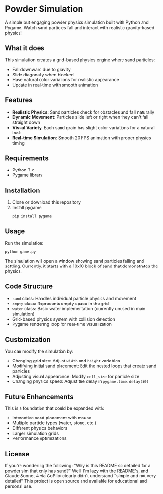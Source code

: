 # Powder Simulation

A simple but engaging powder physics simulation built with Python and Pygame. Watch sand particles fall and interact with realistic gravity-based physics!

## What it does

This simulation creates a grid-based physics engine where sand particles:
- Fall downward due to gravity
- Slide diagonally when blocked
- Have natural color variations for realistic appearance
- Update in real-time with smooth animation

## Features

- **Realistic Physics**: Sand particles check for obstacles and fall naturally
- **Dynamic Movement**: Particles slide left or right when they can't fall straight down
- **Visual Variety**: Each sand grain has slight color variations for a natural look
- **Real-time Simulation**: Smooth 20 FPS animation with proper physics timing

## Requirements

- Python 3.x
- Pygame library

## Installation

1. Clone or download this repository
2. Install pygame:
   ```
   pip install pygame
   ```

## Usage

Run the simulation:
```
python game.py
```

The simulation will open a window showing sand particles falling and settling. Currently, it starts with a 10x10 block of sand that demonstrates the physics.

## Code Structure

- `sand` class: Handles individual particle physics and movement
- `empty` class: Represents empty space in the grid
- `water` class: Basic water implementation (currently unused in main simulation)
- Grid-based physics system with collision detection
- Pygame rendering loop for real-time visualization

## Customization

You can modify the simulation by:
- Changing grid size: Adjust `width` and `height` variables
- Modifying initial sand placement: Edit the nested loops that create sand particles
- Adjusting visual appearance: Modify `cell_size` for particle size
- Changing physics speed: Adjust the delay in `pygame.time.delay(50)`

## Future Enhancements

This is a foundation that could be expanded with:
- Interactive sand placement with mouse
- Multiple particle types (water, stone, etc.)
- Different physics behaviors
- Larger simulation grids
- Performance optimizations

## License
If you're wondering the following: "Why is this README so detailed for a powder sim that only has sand?"
Well, I'm lazy with the README's, and Claude Sonnet 4 via CoPilot clearly didn't understand "simple and not very detailed"
This project is open source and available for educational and personal use.
